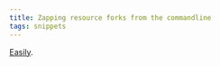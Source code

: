 ```yaml
---
title: Zapping resource forks from the commandline
tags: snippets
---
```


[Easily](http://www.wincent.com/knowledge-base/Zapping_resource_forks_from_the_commandline).
